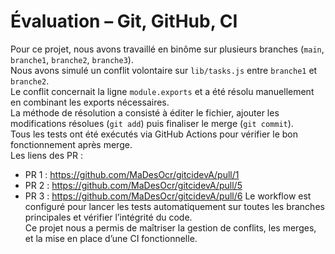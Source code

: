 # Évaluation – Git, GitHub, CI

Pour ce projet, nous avons travaillé en binôme sur plusieurs branches (`main`, `branche1`, `branche2`, `branche3`).  
Nous avons simulé un conflit volontaire sur `lib/tasks.js` entre `branche1` et `branche2`.  
Le conflit concernait la ligne `module.exports` et a été résolu manuellement en combinant les exports nécessaires.  
La méthode de résolution a consisté à éditer le fichier, ajouter les modifications résolues (`git add`) puis finaliser le merge (`git commit`).  
Tous les tests ont été exécutés via GitHub Actions pour vérifier le bon fonctionnement après merge.  
Les liens des PR :  
- PR 1 : https://github.com/MaDesOcr/gitcidevA/pull/1
- PR 2 : https://github.com/MaDesOcr/gitcidevA/pull/5
- PR 3 : https://github.com/MaDesOcr/gitcidevA/pull/6
Le workflow est configuré pour lancer les tests automatiquement sur toutes les branches principales et vérifier l’intégrité du code.  
Ce projet nous a permis de maîtriser la gestion de conflits, les merges, et la mise en place d’une CI fonctionnelle.
